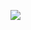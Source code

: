 ![](https://media.giphy.com/media/hrRJ41JB2zlgZiYcCw/source.gif)



<!--
**hegde-atri/hegde-atri** is a ✨ _special_ ✨ repository because its `README.md` (this file) appears on your GitHub profile.

